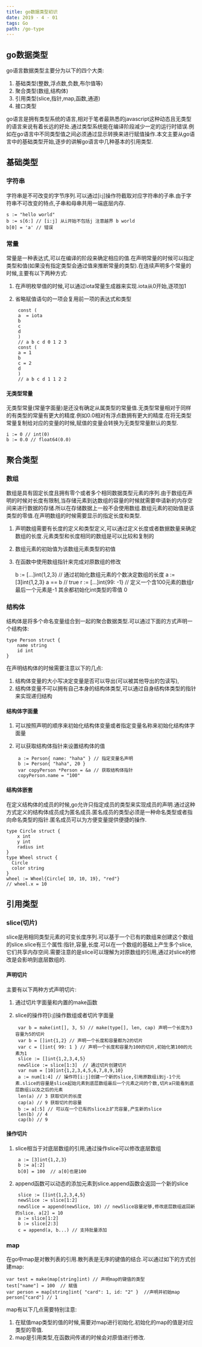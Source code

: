 ```yaml
---
title: go数据类型初识
date: 2019 - 4 - 01 
tags: Go
path: /go-type
---
```


## go数据类型
go语言数据类型主要分为以下的四个大类:
1. 基础类型(整数,浮点数,负数,布尔值等)
2. 聚合类型(数组,结构体)
3. 引用类型(slice,指针,map,函数,通道)
4. 接口类型  

go语言是拥有类型系统的语言,相对于笔者最熟悉的javascript这种动态且无类型的语言来说有着长远的好处.通过类型系统能在编译阶段减少一定的运行时错误.例如在go语言中不同类型值之间必须通过显示转换来进行赋值操作.本文主要从go语言中的基础类型开始,逐步的讲解go语言中几种基本的引用类型.
## 基础类型
### 字符串
字符串是不可改变的字节序列.可以通过[i:j]操作符截取对应字符串的子串.由于字符串不可改变的特点,子串和母串共用一端底层内存.

    s := "hello world"
    b := s[6:] // [i:j] 从i开始不包括j 注意越界 b world
    b[0] = 'a' // 错误 
### 常量
  常量是一种表达式,可以在编译的阶段来确定相应的值.在声明常量的时候可以指定类型和值(如果没有指定类型会通过值来推断常量的类型).在连续声明多个常量的时候,主要有以下两种方式:
1. 在声明枚举值的时候,可以通过iota常量生成器来实现.iota从0开始,逐项加1
2. 省略赋值语句的一项会复用前一项的表达式和类型

        const (
        a  = iota
        b
        c
        d
        )
        // a b c d 0 1 2 3
        const (
        a = 1
        b
        c = 2
        d
        )
        // a b c d 1 1 2 2

#### 无类型常量    
无类型常量(常量字面量)是还没有确定从属类型的常量值.无类型常量相对于同样的有类型的常量有更大的精度.例如0.0相对有浮点数拥有更大的精度.在将无类型常量复制给对应的变量的时候,赋值的变量会转换为无类型常量默认的类型.

    i := 0 // int(0)
    b := 0.0 // float64(0.0)
## 聚合类型

### 数组
数组是具有固定长度且拥有零个或者多个相同数据类型元素的序列.由于数组在声明的时候对长度有限制,当存储元素到达数组的容量的时候就需要申请新的内存空间来进行数据的存储.所以在存储数据上一般不会使用数组.数组元素的初始值是该类型的零值.在声明数组的时候需要显示的指定长度和类型.

1. 声明数组需要有长度的定义和类型定义,可以通过定义长度或者数据数量来确定数组的长度.元素类型和长度相同的数组是可以比较和复制的
2. 数组元素的初始值为该数组元素类型的初值
3. 在函数中使用数组指针来完成对原数组的修改


    b := [...]int{1,2,3}  // 通过初始化数组元素的个数决定数组的长度
    a := [3]int{1,2,3}
    a == b // true
    r := [...]int{99: -1} // 定义一个含100元素的数组r 最后一个元素是-1 其余都初始化int类型的零值 0
 
### 结构体
结构体是将多个命名变量组合到一起的聚合数据类型.可以通过下面的方式声明一个结构体:

    type Person struct {
	    name string
	    id int
    }
    
在声明结构体的时候需要注意以下的几点:
1. 结构体变量的大小写决定变量是否可以导出(可以被其他导出的包读写), 
2. 结构体变量不可以拥有自己本身的结构体类型,可以通过自身结构体类型的指针来实现递归结构

#### 结构体字面量
1. 可以按照声明的顺序来初始化结构体变量或者指定变量名称来初始化结构体字面量
2. 可以获取结构体指针来设置结构体的值  

        a := Person{ name: "haha" } // 指定变量名声明
        b := Person{ "haha", 20 }
        var copyPerson *Person = &a // 获取结构体指针
        copyPerson.name = "100"

#### 结构体嵌套
在定义结构体的成员的时候,go允许只指定成员的类型来实现成员的声明.通过这种方式定义的结构体成员成为匿名成员.匿名成员的类型必须是一种命名类型或者指向命名类型的指针.匿名成员可以为方便变量提供便捷的操作.

    type Circle struct {
	    x int
	    y int 
	    radius int
    }
    type Wheel struct {	
      Circle
      color string
    }
    wheel := Wheel{Circle{ 10, 10, 19}, "red"}
    // wheel.x = 10

## 引用类型

### slice(切片)
slice是用相同类型元素的可变长度序列.可以基于一个已有的数组来创建这个数组的slice.slice有三个属性:指针,容量,长度.可以在一个数组的基础上产生多个slice,它们共享内存空间.需要注意的是slice可以理解为对原数组的引用,通过对slice的修改是会影响到底层数组的.

#### 声明切片
主要有以下两种方式声明切片:
1. 通过切片字面量和内置的make函数
2. slice的操作符[i:j]操作数组或者切片字面量  

        var b = make(int[], 3, 5) // make(type[], len, cap) 声明一个长度为3容量为5的切片
        var b = []int{1,2} // 声明一个长度和容量都为2的切片
        var c = []int{ 99: 1 } // 声明一个长度和容量为100的切片,初始化第100的元素为1
        slice := []int{1,2,3,4,5}
        newSlice := slice[1:3]  // 通过切片创建切片
        var num = [10]int{1,2,3,4,5,6,7,8,9,10}
        a := num[1:4] // 操作符[i:j]创建一个新的slice,引用原数组i到j-1个元素.slice的容量是slice起始元素到底层数组最后一个元素之间的个数,切片a只能看到底层数组i以及之后的元素
        len(a) // 3 获取切片的长度
        cap(a) // 9 获取切片的容量
        b := a[:5] // 可以在一个已有的slice上扩充容量,产生新的slice
        len(b) // 4
        cap(b) // 9

#### 操作切片
1. slice相当于对底层数组的引用,通过操作slice可以修改底层数组  

        a := [3]int{1,2,3}  
        b := a[:2]
        b[0] = 100  // a[0]也是100

2. append函数可以动态的添加元素到slice.append函数会返回一个新的slice  

        slice := []int{1,2,3,4,5}
        newSlice := slice[1:2] 
        newSlice = append(newSlice, 10) // newSlice容量足够,修改底层数组返回新的slice. a[2] = 10
        a := slice[1:2]
        b := slice[2:3]
        c = append(a, b...) // 支持批量添加


### map
在go中map是对散列表的引用.散列表是无序的键值的结合.可以通过如下的方式创建map:

    var test = make(map[string]int) // 声明map的键值的类型 
    test["name"] = 100  // 赋值
    var person = map[string]int{ "card": 1, id: "2" }  //声明并初始map
    person["card"] // 1


map有以下几点需要特别注意:
1. 在赋值map类型的值的时候,需要对map进行初始化.初始化的map的值是对应类型的零值.
4. map是引用类型,在函数间传递的时候会对原值进行修改.  
